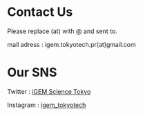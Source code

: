 # Contact Us
<!-- お問い合わせフォームは[こちら](https://docs.google.com/forms/d/e/1FAIpQLSdtIGyta9adgjYD7KJtidjeeo66fdHOOTCDPZ1NK9TanoD0Ng/viewform) -->
Please replace (at) with @ and sent to.

mail adress : igem.tokyotech.pr(at)gmail.com


# Our SNS
Twitter : [iGEM Science Tokyo](https://twitter.com/igem_tokyotech)

Instagram : [igem_tokyotech](https://www.instagram.com/igem_tokyotech/)